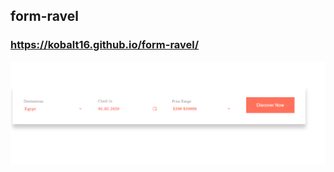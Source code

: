 ## form-ravel
### https://kobalt16.github.io/form-ravel/
[![](https://github.com/kobalt16/form-ravel/blob/main/prv.png)](https://kobalt16.github.io/form-ravel/)
